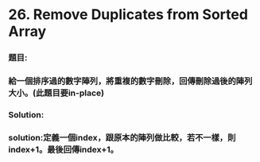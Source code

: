 <h1> 26. Remove Duplicates from Sorted Array</h1>

<h3>題目:</h3>
<h3>給一個排序過的數字陣列，將重複的數字刪除，回傳刪除過後的陣列大小。(此題目要in-place)</h3>
<h3>Solution:</h3>
<h3> solution:定義一個index，跟原本的陣列做比較，若不一樣，則index+1。最後回傳index+1。</h3>
